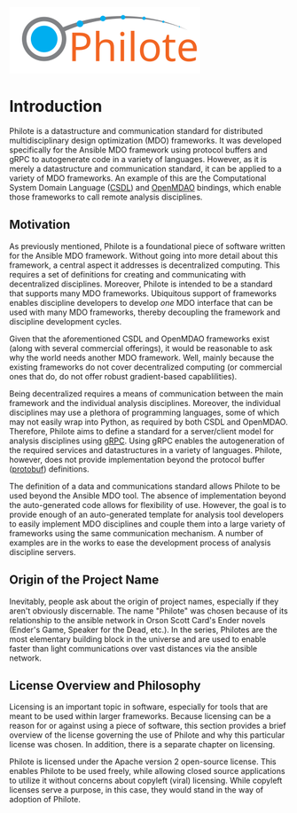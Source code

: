 ![philote](graphics/logos/philote.svg)

# Introduction

Philote is a datastructure and communication standard for distributed
multidisciplinary design optimization (MDO) frameworks. It was developed
specifically for the Ansible MDO framework using protocol buffers and gRPC
to autogenerate code in a variety of languages. However, as it is merely a
datastructure and communication standard, it can be applied to a variety of MDO
frameworks. An example of this are the Computational System Domain Language
([CSDL](https://lsdolab.github.io/csdl/)) and [OpenMDAO](https://openmdao.org)
bindings, which enable those frameworks to call remote analysis disciplines.


## Motivation

As previously mentioned, Philote is a foundational piece of software written for
the Ansible MDO framework. Without going into more detail about this framework,
a central aspect it addresses is decentralized computing. This requires a set of
definitions for creating and communicating with decentralized disciplines.
Moreover, Philote is intended to be a standard that supports many MDO
frameworks. Ubiquitous support of frameworks enables discipline developers to
develop *one* MDO interface that can be used with many MDO frameworks, thereby
decoupling the framework and discipline development cycles.

Given that the aforementioned CSDL and OpenMDAO frameworks exist (along with
several commercial offerings), it would be reasonable to ask why the world needs
another MDO framework. Well, mainly because the existing frameworks do not cover
decentralized computing (or commercial ones that do, do not offer robust
gradient-based capablilities).

Being decentralized requires a means of communication between the main
framework and the individual analysis disciplines. Moreover, the individual
disciplines may use a plethora of programming languages, some of which may not
easily wrap into Python, as required by both CSDL and OpenMDAO. Therefore,
Philote aims to define a standard for a server/client model for analysis
disciplines using [gRPC](https://grpc.io/). Using gRPC enables the
autogeneration of the required services and datastructures in a variety of
languages. Philote, however, does not provide implementation beyond the protocol
buffer ([protobuf](https://developers.google.com/protocol-buffers/))
definitions.

The definition of a data and communications standard allows Philote to be used
beyond the Ansible MDO tool. The absence of implementation beyond the
auto-generated code allows for flexibility of use. However, the goal is to
provide enough of an auto-generated template for analysis tool developers to
easily implement MDO disciplines and couple them into a large variety of
frameworks using the same communication mechanism. A number of examples are in
the works to ease the development process of analysis discipline servers.


## Origin of the Project Name

Inevitably, people ask about the origin of project names, especially if they
aren't obviously discernable. The name "Philote" was chosen because of its
relationship to the ansible network in Orson Scott Card's Ender novels (Ender's
Game, Speaker for the Dead, etc.). In the series, Philotes are the most
elementary building block in the universe and are used to enable faster than
light communications over vast distances via the ansible network.


## License Overview and Philosophy

Licensing is an important topic in software, especially for tools that are meant
to be used within larger frameworks. Because licensing can be a reason for or
against using a piece of software, this section provides a brief overview of the
license governing the use of Philote and why this particular license was chosen.
In addition, there is a separate chapter on licensing.

Philote is licensed under the Apache version 2 open-source license. This enables
Philote to be used freely, while allowing closed source applications to utilize
it without concerns about copyleft (viral) licensing. While copyleft licenses
serve a purpose, in this case, they would stand in the way of adoption of
Philote.

<!-- :::{sidebar} My sidebar title
My sidebar content
::: -->